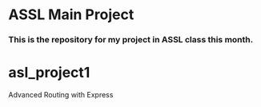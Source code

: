 # ASSL Main Project

### This is the repository for my project in ASSL class this month.

# asl_project1
Advanced Routing with Express
